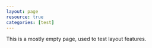 ```yaml
---
layout: page
resource: true
categories: [test]
---
```


This is a mostly empty page, used to test layout features.

